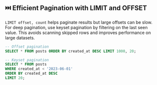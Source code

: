## ⏭️ Efficient Pagination with LIMIT and OFFSET
`LIMIT offset, count` helps paginate results but large offsets can be slow. For deep pagination, use keyset pagination by filtering on the last seen value. This avoids scanning skipped rows and improves performance on large datasets.

```sql
-- Offset pagination
SELECT * FROM posts ORDER BY created_at DESC LIMIT 1000, 20;

-- Keyset pagination
SELECT * FROM posts
WHERE created_at < '2023-06-01'
ORDER BY created_at DESC
LIMIT 20;
```
